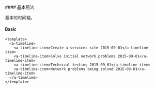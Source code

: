 <cn>
#### 基本用法 

基本的时间轴。
</cn>
<us>
#### Basic
</us>

```tpl
<template>
  <a-timeline>
    <a-timeline-item>Create a services site 2015-09-01</a-timeline-item>
    <a-timeline-item>Solve initial network problems 2015-09-01</a-timeline-item>
    <a-timeline-item>Technical testing 2015-09-01</a-timeline-item>
    <a-timeline-item>Network problems being solved 2015-09-01</a-timeline-item>
  </a-timeline>
</template>
```